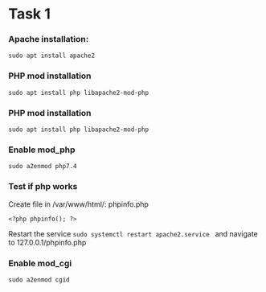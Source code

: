 # Task 1

### Apache installation:
`sudo apt install apache2`

### PHP mod installation
`sudo apt install php libapache2-mod-php`

### PHP mod installation
`sudo apt install php libapache2-mod-php`

### Enable mod_php
`sudo a2enmod php7.4`

### Test if php works

Create file in /var/www/html/: phpinfo.php

`<?php
    phpinfo();
?>`

Restart the service `sudo systemctl restart apache2.service ` and navigate to 127.0.0.1/phpinfo.php 

### Enable mod_cgi

`sudo a2enmod cgid`
